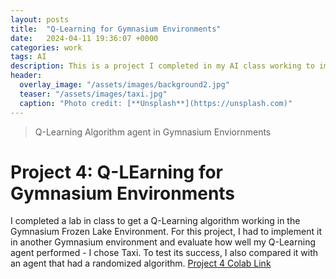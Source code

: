 ```yaml
---
layout: posts
title:  "Q-Learning for Gymnasium Environments"
date:   2024-04-11 19:36:07 +0000
categories: work
tags: AI
description: This is a project I completed in my AI class working to implement a Q-Learning Algorithm. 
header:
  overlay_image: "/assets/images/background2.jpg"
  teaser: "/assets/images/taxi.jpg"
  caption: "Photo credit: [**Unsplash**](https://unsplash.com)"
---
```

> Q-Learning Algorithm agent in Gymnasium Enviornments

# Project 4: Q-LEarning for Gymnasium Environments
I completed a lab in class to get a Q-Learning algorithm working in the Gymnasium Frozen Lake Environment. For this project, I had to implement it in another Gymnasium environment and evaluate how well my Q-Learning agent performed - I chose Taxi. To test its success, I also compared it with an agent that had a randomized algorithm. [Project 4 Colab Link](https://colab.research.google.com/drive/1xPIFWcNdlLDPlFGZiuRz65zhotITwcyM?usp=sharing)
